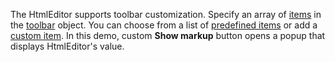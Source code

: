 The HtmlEditor supports toolbar customization. Specify an array of [items](/Documentation/ApiReference/UI_Components/dxHtmlEditor/Configuration/toolbar/items/) in the [toolbar](/Documentation/ApiReference/UI_Components/dxHtmlEditor/Configuration/toolbar/) object. You can choose from a list of [predefined items](/Documentation/Guide/UI_Components/HtmlEditor/Toolbar/Predefined_Items/) or add a [custom item](/Documentation/Guide/UI_Components/HtmlEditor/Toolbar/Add_a_Custom_Item/). In this demo, custom **Show markup** button opens a popup that displays HtmlEditor's value.
